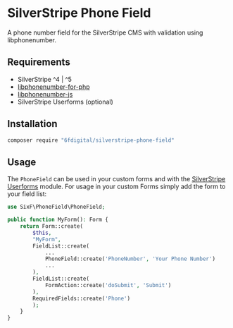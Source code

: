 # SilverStripe Phone Field
A phone number field for the SilverStripe CMS with validation using libphonenumber.

## Requirements
* SilverStripe ^4 | ^5
* [libphonenumber-for-php](https://github.com/giggsey/libphonenumber-for-php)
* [libphonenumber-js](https://www.npmjs.com/package/libphonenumber-js)
* SilverStripe Userforms (optional)

## Installation
```bash
composer require "6fdigital/silverstripe-phone-field"
```

## Usage
The `PhoneField` can be used in your custom forms and with the
[SilverStripe Userforms](https://github.com/silverstripe/silverstripe-userforms) module. For usage in your custom Forms 
simply add the form to your field list:

```php
use SixF\PhoneField\PhoneField;

public function MyForm(): Form {
    return Form::create(
        $this,
        "MyForm",
        FieldList::create(
            ...
            PhoneField::create('PhoneNumber', 'Your Phone Number')
            ...
        ),
        FieldList::create(
            FormAction::create('doSubmit', 'Submit')
        ),
        RequiredFields::create('Phone')
        );
    }
}
```
